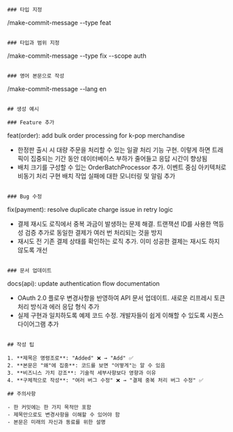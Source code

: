 ```

### 타입 지정

```

/make-commit-message --type feat

```

### 타입과 범위 지정

```

/make-commit-message --type fix --scope auth

```

### 영어 본문으로 작성

```

/make-commit-message --lang en

```

## 생성 예시

### Feature 추가

```

feat(order): add bulk order processing for k-pop merchandise

- 한정판 출시 시 대량 주문을 처리할 수 있는 일괄 처리 기능 구현. 이렇게 하면
  트래픽이 집중되는 기간 동안 데이터베이스 부하가 줄어들고 응답 시간이 향상됨
- 배치 크기를 구성할 수 있는 OrderBatchProcessor 추가. 이벤트 중심 아키텍처로
  비동기 처리 구현 배치 작업 실패에 대한 모니터링 및 알림 추가

```

### Bug 수정

```

fix(payment): resolve duplicate charge issue in retry logic

- 결제 재시도 로직에서 중복 과금이 발생하는 문제 해결. 트랜잭션 ID를 사용한
  멱등성 검증 추가로 동일한 결제가 여러 번 처리되는 것을 방지
- 재시도 전 기존 결제 상태를 확인하는 로직 추가. 이미 성공한 결제는 재시도
  하지 않도록 개선

```

### 문서 업데이트

```

docs(api): update authentication flow documentation

- OAuth 2.0 플로우 변경사항을 반영하여 API 문서 업데이트. 새로운 리프레시
  토큰 처리 방식과 에러 응답 형식 추가
- 실제 구현과 일치하도록 예제 코드 수정. 개발자들이 쉽게 이해할 수 있도록
  시퀀스 다이어그램 추가

```

## 작성 팁

1. **제목은 명령조로**: "Added" ❌ → "Add" ✅
2. **본문은 "왜"에 집중**: 코드를 보면 "어떻게"는 알 수 있음
3. **비즈니스 가치 강조**: 기술적 세부사항보다 영향과 이유
4. **구체적으로 작성**: "여러 버그 수정" ❌ → "결제 중복 처리 버그 수정" ✅

## 주의사항

- 한 커밋에는 한 가지 목적만 포함
- 제목만으로도 변경사항을 이해할 수 있어야 함
- 본문은 미래의 자신과 동료를 위한 설명
```

